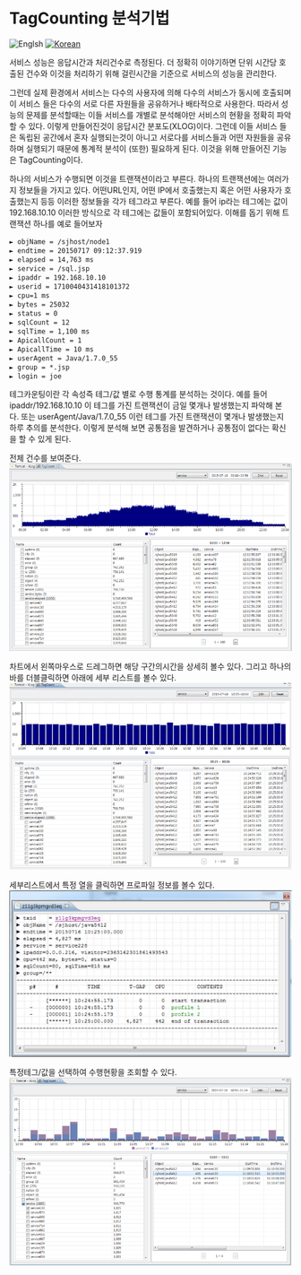 # TagCounting 분석기법
![Englsh](https://img.shields.io/badge/language-English-red.svg) [![Korean](https://img.shields.io/badge/language-Korean-blue.svg)](TagCounting-Analysis_kr.md)

서비스 성능은 응답시간과 처리건수로 측정된다.  더 정확히 이야기하면
단위 시간당 호출된 건수와 이것을 처리하기 위해 걸린시간을 기준으로 서비스의 성능을 관리한다.

그런데 실제 환경에서 서비스는 다수의 사용자에 의해 다수의 서비스가 동시에 호출되며 이 서비스 들은 다수의 서로 다른 자원들을 공유하거나 배타적으로 사용한다.
따라서 성능의 문제를 분석할때는 이들 서비스를 개별로 분석해야만 서비스의 현황을 정확히 파악할 수 있다. 이렇게 만들어진것이 응답시간 분포도(XLOG)이다. 
그런데 이들 서비스 들은 독립된 공간에서 혼자 실행되는것이 아니고 서로다를 서비스들과 어떤 자원들을 공유하며 실행되기 때문에 통계적 분석이 (또한) 필요하게 된다. 이것을 위해 만들어진 기능은 TagCounting이다.

하나의 서비스가 수행되면 이것을 트랜잭션이라고 부른다. 
하나의 트랜잭션에는 여러가지 정보들을 가지고 있다. 어떤URL인지, 어떤 IP에서 호출했는지 혹은 어떤 사용자가 호출했는지 등등 이러한 정보들을 각가 테그라고 부른다.
예를 들어 ip라는 테그에는 값이 192.168.10.10 이러한 방식으로 각 테그에는 값들이 포함되어있다. 
이해를 돕기 위해 트랜잭션 하나를 예로 들어보자

```
► objName = /sjhost/node1
► endtime = 20150717 09:12:37.919
► elapsed = 14,763 ms
► service = /sql.jsp
► ipaddr = 192.168.10.10
► userid = 1710040431418101372
► cpu=1 ms
► bytes = 25032
► status = 0
► sqlCount = 12
► sqlTime = 1,100 ms
► ApicallCount = 1
► ApicallTime = 10 ms
► userAgent = Java/1.7.0_55
► group = *.jsp
► login = joe
```

테그카운팅이란 각 속성즉 테그/값 별로 수행 통계를 분석하는 것이다.
예를 들어 ipaddr/192.168.10.10 이 테그를 가진 트랜잭션이 금일 몇개나 발생했는지 파악해 본다. 또는 userAgent/Java/1.7.0_55 이런 테그를 가진 트랜잭션이 몇개나 발생했는지 하루 추의를 분석한다. 
이렇게 분석해 보면 공통점을 발견하거나 공통점이 없다는 확신을 할 수 있게 된다. 

전체 건수를 보여준다.
![TagCounting #1](../img/client/tagcnt_1.png)

차트에서 왼쪽마우스로 드레그하면 해당 구간의시간을 상세히 볼수 있다.
그리고 하나의 바를 더블클릭하면 아래에 세부 리스트를 볼수 있다.
![TagCounting #2](../img/client/tagcnt_2.png)

세부리스트에서 특정 열을 클릭하면 프로파일 정보를 볼수 있다.
![TagCounting #3](../img/client/tagcnt_3.png)

특정테그/값을 선택하여 수행현황을 조회할 수 있다.
![TagCounting #4](../img/client/tagcnt_4.png)